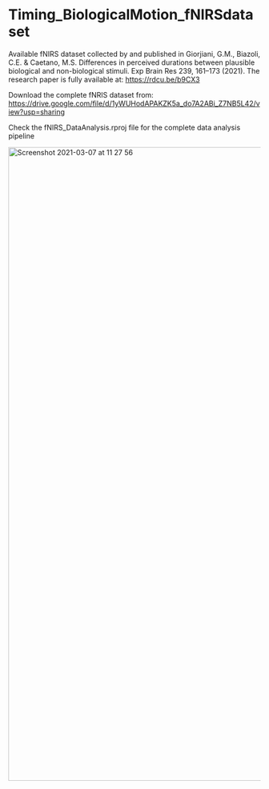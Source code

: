 # Timing_BiologicalMotion_fNIRSdataset
Available fNIRS dataset collected by and published in Giorjiani, G.M., Biazoli, C.E. & Caetano, M.S. Differences in perceived durations between plausible biological and non-biological stimuli. Exp Brain Res 239, 161–173 (2021). The research paper is fully available at: https://rdcu.be/b9CX3

Download the complete fNRIS dataset from: https://drive.google.com/file/d/1yWUHodAPAKZK5a_do7A2ABi_Z7NB5L42/view?usp=sharing 

Check the fNIRS_DataAnalysis.rproj file for the complete data analysis pipeline

   <img width="1267" alt="Screenshot 2021-03-07 at 11 27 56" src="https://user-images.githubusercontent.com/32231070/110238208-34765b00-7f38-11eb-9e07-753d95b86753.png">



